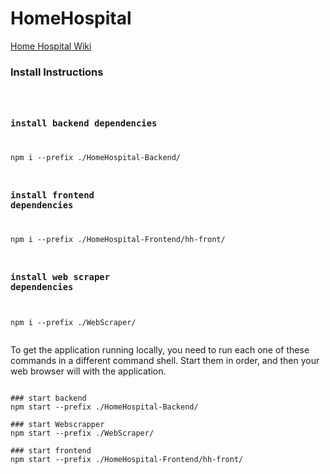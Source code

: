 <h1> HomeHospital</h1>


[Home Hospital Wiki](../../wiki)

<h3>Install Instructions </h3>
<pre><code>

### install backend dependencies
npm i --prefix ./HomeHospital-Backend/

### install frontend dependencies
npm i --prefix ./HomeHospital-Frontend/hh-front/

### install web scraper dependencies
npm i --prefix ./WebScraper/
</code></pre>

To get the application running locally, you need to run each one of these commands in a different command shell. Start them in order, and then your web browser will with the application. 
<pre><code>
### start backend
npm start --prefix ./HomeHospital-Backend/

### start Webscrapper
npm start --prefix ./WebScraper/

### start frontend
npm start --prefix ./HomeHospital-Frontend/hh-front/
</code></pre>
